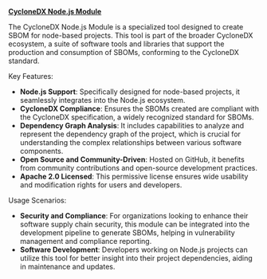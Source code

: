 **[CycloneDX Node.js Module](https://github.com/CycloneDX/cyclonedx-node-module)**

The CycloneDX Node.js Module is a specialized tool designed to create SBOM for node-based projects. This tool is part of the broader CycloneDX ecosystem, a suite of software tools and libraries that support the production and consumption of SBOMs, conforming to the CycloneDX standard.

Key Features:
- **Node.js Support**: Specifically designed for node-based projects, it seamlessly integrates into the Node.js ecosystem.
- **CycloneDX Compliance**: Ensures the SBOMs created are compliant with the CycloneDX specification, a widely recognized standard for SBOMs.
- **Dependency Graph Analysis**: It includes capabilities to analyze and represent the dependency graph of the project, which is crucial for understanding the complex relationships between various software components.
- **Open Source and Community-Driven**: Hosted on GitHub, it benefits from community contributions and open-source development practices.
- **Apache 2.0 Licensed**: This permissive license ensures wide usability and modification rights for users and developers.

Usage Scenarios:
- **Security and Compliance**: For organizations looking to enhance their software supply chain security, this module can be integrated into the development pipeline to generate SBOMs, helping in vulnerability management and compliance reporting.
- **Software Development**: Developers working on Node.js projects can utilize this tool for better insight into their project dependencies, aiding in maintenance and updates.